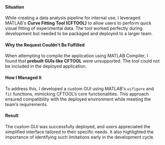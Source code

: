#### **Situation**

While creating a data analysis pipeline for internal use, I leveraged MATLAB's **Curve Fitting Tool (CFTOOL)** to allow users to perform quick visual fitting of experimental data. The tool worked perfectly during development but needed to be packaged and deployed to a larger team.

#### **Why the Request Couldn't Be Fulfilled**

When attempting to compile the application using MATLAB Compiler, I found that **prebuilt GUIs like CFTOOL** were unsupported. The tool could not be included in the deployed application.

#### **How I Managed It**

To address this, I developed a custom GUI using MATLAB's `uifigure` and `fit` functions, mimicking CFTOOL’s core functionalities. This approach ensured compatibility with the deployed environment while meeting the team’s requirements.

#### **Result**

The custom GUI was successfully deployed, and users appreciated the simplified interface tailored to their specific needs. It also highlighted the importance of identifying such limitations early in the development cycle.